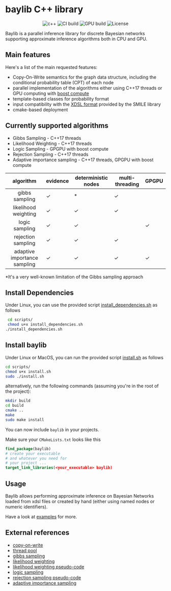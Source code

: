 # baylib C++ library
<p align="center">
 <img alt="c++" src="https://img.shields.io/badge/C++-17 | 20-blue.svg?style=flat&logo=c%2B%2B"/> 
 <img alt="CI build" src="https://github.com/mspronesti/baylib/actions/workflows/ci.yml/badge.svg"/> 
 <img alt="GPU build" src="https://github.com/mspronesti/baylib/actions/workflows/build-gpu.yml/badge.svg"/>
 <img alt="License" src="https://img.shields.io/github/license/mspronesti/baylib"/>
</p>

Baylib is a parallel inference library for discrete Bayesian networks supporting approximate inference algorithms both in CPU and GPU.

## Main features
Here's a list of the main requested features:
* Copy-On-Write semantics for the graph data structure, including the conditional probability table (CPT) of each node 
* parallel implementation of the algorithms either using C++17 threads or GPU computing with [boost compute](https://www.boost.org/doc/libs/1_66_0/libs/compute/doc/html/index.html)
* template-based classes for probability format
* input compatibility with the [XDSL format](https://support.bayesfusion.com/docs/) provided by the SMILE library
* cmake-based deployment

## Currently supported algorithms
* Gibbs Sampling - C++17 threads
* Likelihood Weighting - C++17 threads
* Logic Sampling - GPGPU with boost compute
* Rejection Sampling - C++17 threads
* Adaptive importance sampling - C++17 threads, GPGPU with boost compute

|       algorithm      	         | evidence 	| deterministic nodes 	| multi-threading 	| GPGPU 	|
|:------------------------------:|--------------|-----------------------|-------------------|-----------|
| gibbs sampling       	         |    &check;   |     *                 |     &check;       |           |
| likelihood weighting 	         |    &check;   |     &check;           |     &check;       |           |
| logic sampling       	         |    &check;   |     &check;           |                   |  &check;  |
| rejection sampling  	         |    &check;   |     &check;           |     &check;       |           |
| adaptive importance sampling   |    &check;  	|     &check;           |     &check;       |  &check;  |

*It's a very well-known limitation of the Gibbs sampling approach
## Install Dependencies
Under Linux, you can use 
the provided script [install_dependencies.sh](scripts/install_dependencies.sh) as follows
```bash
 cd scripts/
 chmod u+x install_dependencies.sh
./install_dependencies.sh
```

## Install baylib
Under Linux or MacOS, you can 
run the provided script [install.sh](scripts/install.sh) as follows
```bash
cd scripts/
chmod u+x install.sh
sudo ./install.sh
```
alternatively, run the following commands
(assuming you're in the root of the project):
```bash
mkdir build
cd build
cmake ..
make
sudo make install
```
You can now include `baylib` in your projects.

Make sure your `CMakeLists.txt` looks like this
```cmake
find_package(baylib)
# create your executable 
# and whatever you need for
# your project ...
target_link_libraries(<your_executable> baylib)
```
## Usage
Baylib allows performing approximate inference on Bayesian Networks loaded from xdsl files
or created by hand (either using named nodes or numeric identifiers). 

Have a look at [examples](examples) for more.

## External references
* [copy-on-write](https://doc.qt.io/qt-5/qsharedpointer.html)
* [thread pool](https://github.com/bshoshany/thread-pool)
* [gibbs sampling](http://vision.psych.umn.edu/users/schrater/schrater_lab/courses/AI2/gibbs.pdf)
* [likelihood weighting](https://arxiv.org/pdf/1304.1504.pdf)
* [likelihood weighting pseudo-code](https://github.com/aimacode/aima-pseudocode/blob/master/md/Likelihood-Weighting.md)
* [logic sampling](https://www.academia.edu/35954159/Propagating_Uncertainty_in_Bayesian_Networks_by_Probabilistic_Logic_Sampling)
* [rejection sampling pseudo-code](https://github.com/aimacode/aima-pseudocode/blob/master/md/Rejection-Sampling.md)
* [adaptive importance sampling](https://arxiv.org/abs/1106.0253)